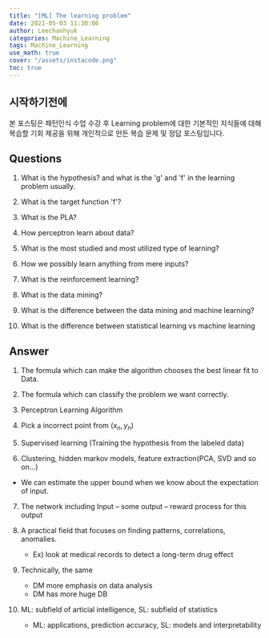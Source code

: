 ```yaml
---
title: "[ML] The learning problem"
date: 2021-05-03 11:30:06
author: Leechanhyuk
categories: Machine_Learning
tags: Machine_Learning
use_math: true
cover: "/assets/instacode.png"
toc: true
---
```


## 시작하기전에

본 포스팅은 패턴인식 수업 수강 후 Learning problem에 대한 기본적인 지식들에 대해 복습할 기회 제공을 위해 개인적으로 만든 복습 문제 및 정답  포스팅입니다.

## Questions

 1. What is the hypothesis? and what is the 'g' and 'f' in the learning problem usually.

 2. What is the target function 'f'?

 3. What is the PLA?

 4. How perceptron learn about data?

 5. What is the most studied and most utilized type of learning?

 6. How we possibly learn anything from mere inputs?

 7. What is the reinforcement learning?

 8. What is the data mining?

 9. What is the difference between the data mining and machine learning?

 10. What is the difference between statistical learning vs machine learning

## Answer

 1. The formula which can make the algorithm chooses the best linear fit to Data.

 2. The formula which can classify the problem we want correctly.

 3. Perceptron Learning Algorithm

 4. Pick a incorrect point from $(x_n,y_n)$

 5. Supervised learning (Training the hypothesis from the labeled data)

 6. Clustering, hidden markov models, feature extraction(PCA, SVD and so on...)
   - We can estimate the upper bound when we know about the expectation of input.

 7. The network including Input – some output – reward process for this output

 8. A practical field that focuses on finding patterns, correlations, anomalies.
    - Ex) look at medical records to detect a long-term drug effect

 9. Technically, the same
    - DM more emphasis on data analysis
    - DM has more huge DB

 10. ML: subfield of articial intelligence, SL: subfield of statistics
     - ML: applications, prediction accuracy, SL: models and interpretability


